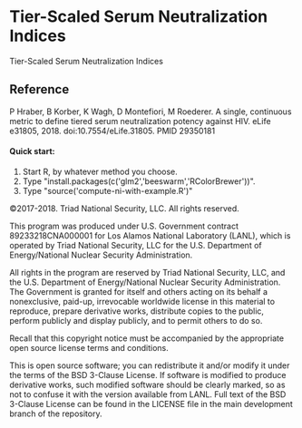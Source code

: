 # Tier-Scaled Serum Neutralization Indices

Tier-Scaled Serum Neutralization Indices

## Reference

P Hraber, B Korber, K Wagh, D Montefiori, M Roederer. A single, continuous metric to define tiered serum neutralization potency against HIV. eLife e31805, 2018. doi:10.7554/eLife.31805. PMID 29350181


#### Quick start:

1. Start R, by whatever method you choose.
1. Type "install.packages(c('glm2','beeswarm','RColorBrewer'))".
1. Type "source('compute-ni-with-example.R')"

©2017-2018. Triad National Security, LLC. All rights reserved.
 
This program was produced under U.S. Government contract
89233218CNA000001 for Los Alamos National Laboratory (LANL), which is
operated by Triad National Security, LLC for the U.S. Department of
Energy/National Nuclear Security Administration.
 
All rights in the program are reserved by Triad National Security,
LLC, and the U.S. Department of Energy/National Nuclear Security
Administration. The Government is granted for itself and others acting
on its behalf a nonexclusive, paid-up, irrevocable worldwide license
in this material to reproduce, prepare derivative works, distribute
copies to the public, perform publicly and display publicly, and to
permit others to do so.
 
Recall that this copyright notice must be accompanied by the
appropriate open source license terms and conditions.

This is open source software; you can redistribute it and/or modify it
under the terms of the BSD 3-Clause License. If software is modified
to produce derivative works, such modified software should be clearly
marked, so as not to confuse it with the version available from
LANL. Full text of the BSD 3-Clause License can be found in the
LICENSE file in the main development branch of the repository.

